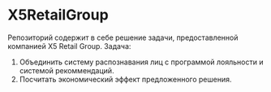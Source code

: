# X5RetailGroup
Репозиторий содержит в себе решение задачи, предоставленной компанией X5 Retail Group.
Задача: 
  1. Объединить систему распознавания лиц с программой лояльности и системой рекоммендаций.
  2. Посчитать экономический эффект предложенного решения.
